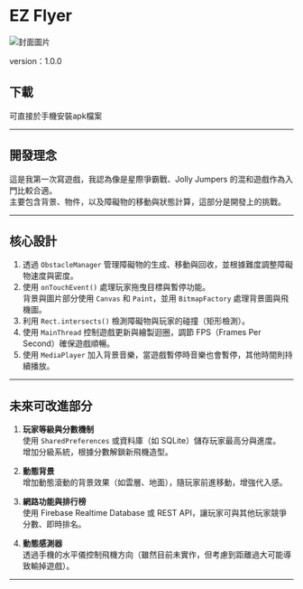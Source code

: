 # EZ Flyer

![封面圖片](https://logo.png)

version：1.0.0  
## 下載
可直接於手機安裝apk檔案

---

## 開發理念
這是我第一次寫遊戲，我認為像是星際爭霸戰、Jolly Jumpers 的混和遊戲作為入門比較合適。  
主要包含背景、物件，以及障礙物的移動與狀態計算，這部分是開發上的挑戰。  

---

## 核心設計

1. 透過 `ObstacleManager` 管理障礙物的生成、移動與回收，並根據難度調整障礙物速度與密度。
2. 使用 `onTouchEvent()` 處理玩家拖曳目標與暫停功能。  
   背景與圖片部分使用 `Canvas` 和 `Paint`，並用 `BitmapFactory` 處理背景圖與飛機圖。
3. 利用 `Rect.intersects()` 檢測障礙物與玩家的碰撞（矩形檢測）。
4. 使用 `MainThread` 控制遊戲更新與繪製迴圈，調節 FPS（Frames Per Second）確保遊戲順暢。
5. 使用 `MediaPlayer` 加入背景音樂，當遊戲暫停時音樂也會暫停，其他時間則持續播放。

---

## 未來可改進部分

1. **玩家等級與分數機制**  
   使用 `SharedPreferences` 或資料庫（如 SQLite）儲存玩家最高分與進度。  
   增加分級系統，根據分數解鎖新飛機造型。
   
2. **動態背景**  
   增加動態滾動的背景效果（如雲層、地面），隨玩家前進移動，增強代入感。
   
3. **網路功能與排行榜**  
   使用 Firebase Realtime Database 或 REST API，讓玩家可與其他玩家競爭分數、即時排名。
   
4. **動態感測器**  
   透過手機的水平儀控制飛機方向（雖然目前未實作，但考慮到距離過大可能導致輸掉遊戲）。

---
